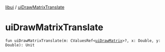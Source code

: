 [libui](index.md) / [uiDrawMatrixTranslate](./ui-draw-matrix-translate.md)

# uiDrawMatrixTranslate

`fun uiDrawMatrixTranslate(m: CValuesRef<`[`uiDrawMatrix`](ui-draw-matrix/index.md)`>?, x: Double, y: Double): Unit`
